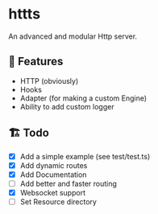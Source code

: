 # httts

An advanced and modular Http server.

## 📝 Features
- HTTP (obviously)
- Hooks
- Adapter (for making a custom Engine)
- Ability to add custom logger

## 🏗️ Todo
- [x] Add a simple example (see test/test.ts)
- [x] Add dynamic routes
- [x] Add Documentation
- [ ] Add better and faster routing
- [x] Websocket support
- [ ] Set Resource directory
